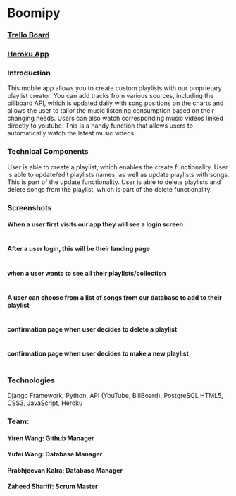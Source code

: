 
<h1> Boomipy </h1>

<h3><a href="https://trello.com/b/EVZ8aMnK/the-boombox">Trello Board</a></h3>
<h3><a href="">Heroku App</a></h3>

<h3> Introduction </h3>

<p> This mobile app allows you to create custom playlists with our proprietary playlist creator.  You can add tracks from various sources, including the billboard API, which is updated daily with song positions on the charts and allows the user to tailor the music listening consumption based on their changing needs. Users can also watch corresponding music videos linked directly to youtube.  This is a handy function that allows users to automatically watch the latest music videos.  </p>

<h3> Technical Components </h3>

<p> User is able to create a playlist, which enables the create functionality.  User is able to update/edit playlists names, as well as update playlists with songs.  This is part of the update functionality.  User is able to delete playlists and delete songs from the playlist, which is part of the delete functionality. </p>

<h3>  Screenshots </h3>

<h4> When a user first visits our app they will see a login screen</h4>
<img href="https://i.imgur.com/dWoJ0Ax.png">

<h4> After a user login, this will be their landing page</h4>
<img href="https://i.imgur.com/SArG7ha.png">

<h4> when a user wants to see all their playlists/collection</h4>
<img href="https://i.imgur.com/kB6HAGj.png">

<h4> A user can choose from a list of songs from our database to add to their playlist</h4>
<img href="https://i.imgur.com/nTf9Tqp.png">

<h4> confirmation page when user decides to delete a playlist</h4>
<img href="https://i.imgur.com/AnbMbu3.png">

<h4> confirmation page when user decides to make a new playlist</h4>
<img href="https://i.imgur.com/SRfXPMy.png">

<h3>  Technologies </h3>

<p> Django Framework, Python, API (YouTube, BillBoard), PostgreSQL HTML5, CSS3, JavaScript, Heroku </p>

<h3> Team: </h3>
<h4> Yiren Wang:        Github Manager           </h4>
<h4> Yufei Wang:        Database Manager         </h4>
<h4> Prabhjeevan Kalra: Database Manager         </h4>
<h4> Zaheed Shariff:    Scrum Master             </h4>

